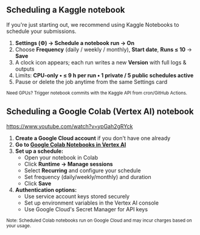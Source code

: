 ## Scheduling a Kaggle notebook
If you're just starting out, we recommend using Kaggle Notebooks to schedule your submissions.

1. **Settings (⚙) → Schedule a notebook run → On**  
2. Choose **Frequency** (daily / weekly / monthly), **Start date**, **Runs ≤ 10** → **Save**  
3. A clock icon appears; each run writes a new **Version** with full logs & outputs  
4. Limits: **CPU-only • ≤ 9 h per run • 1 private / 5 public schedules active**  
5. Pause or delete the job anytime from the same Settings card  

<sub>Need GPUs? Trigger notebook commits with the Kaggle API from cron/GitHub Actions.</sub>

## Scheduling a Google Colab (Vertex AI) notebook
https://www.youtube.com/watch?v=ypGah2gRYck

1. **Create a Google Cloud account** if you don't have one already
2. **Go to [Google Colab Notebooks in Vertex AI](https://console.cloud.google.com/vertex-ai/colab/notebooks)**
3. **Set up a schedule:**
   - Open your notebook in Colab
   - Click **Runtime → Manage sessions**
   - Select **Recurring** and configure your schedule
   - Set frequency (daily/weekly/monthly) and duration
   - Click **Save**
4. **Authentication options:**
   - Use service account keys stored securely
   - Set up environment variables in the Vertex AI console
   - Use Google Cloud's Secret Manager for API keys

<sub>Note: Scheduled Colab notebooks run on Google Cloud and may incur charges based on your usage.</sub>